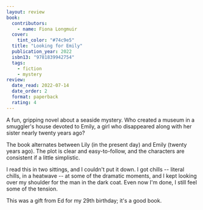 ```yaml
---
layout: review
book:
  contributors:
    - name: Fiona Longmuir
  cover:
    tint_color: "#74c9e5"
  title: "Looking for Emily"
  publication_year: 2022
  isbn13: "9781839942754"
  tags:
    - fiction
    - mystery
review:
  date_read: 2022-07-14
  date_order: 2
  format: paperback
  rating: 4
---
```


A fun, gripping novel about a seaside mystery.
Who created a museum in a smuggler's house devoted to Emily, a girl who disappeared along with her sister nearly twenty years ago?

The book alternates between Lily (in the present day) and Emily (twenty years ago).
The plot is clear and easy-to-follow, and the characters are consistent if a little simplistic.

I read this in two sittings, and I couldn't put it down.
I got chills -- literal chills, in a heatwave -- at some of the dramatic moments, and I kept looking over my shoulder for the man in the dark coat.
Even now I'm done, I still feel some of the tension.

This was a gift from Ed for my 29th birthday; it's a good book.

